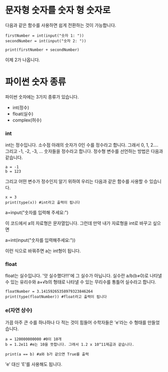 
# 문자형 숫자를 숫자 형 숫자로
다음과 같은 함수를 사용하면 쉽게 전환하는 것이 가능합니다.

```
firstNumber = int(input("숫자 1: "))
secondNumber = int(input("숫자 2: "))

print(firstNumber + secondNumber)
```

이제 2가 나옵니다.

# 파이썬 숫자 종류
파이썬 숫자에는 3가지 종류가 있습니다.
 - int(정수)
 - float(실수)
 - complex(허수)


### int
int는 정수입니다. 소수점 아래의 숫자가 0인 수를 정수라고 합니다. 그래서 0, 1, 2…. 그리고 -1, -2, -3, ... 숫자들을 정수라고 합니다. 정수형 변수를 선언하는 방법은 다음과 같습니다.

```
a = -1
b = 123
```

그리고 어떤 변수가 정수인지 알기 위하여 우리는 다음과 같은 함수를 사용할 수 있습니다.

```
x = 3
print(type(x)) #int라고 출력이 됩니다
```

a=input("숫자를 입력해 주세요:")

이 코드에서 a의 자료형은 문자열입니다. 그런데 만약 내가 자료형을 int로 바꾸고 싶으면

a=int(input("숫자를 입력해주세요:"))

이런 식으로 바꿔주면 a는 int형이 됩니다.

### float
float는 실수입니다. '앗 실수했다!!!'에 그 실수가 아닙니다. 실수란 a/b(b≠0)로 나타낼 수 있는 유리수와 a+√b의 형태로 나타낼 수 있는 무리수를 통틀어 실수라고 합니다.

```
floatNumber = 3.14159265358979323846264
print(type(floatNumber)) #float라고 출력이 됩니다
```

### e(자연 상수)
가끔 아주 큰 수를 하나하나 다 적는 것이 힘들어 수학자들은 'e'라는 수 형태를 만들었습니다.

```
a = 120000000000 #0이 10개
b = 1.2e11 #e는 10을 뜻합니다. 그래서 1.2 x 10^11제곱과 같습니다.

print(a == b) #a와 b가 같으면 True를 출력
```

'e' 대신 'E'를 사용해도 됩니다.
